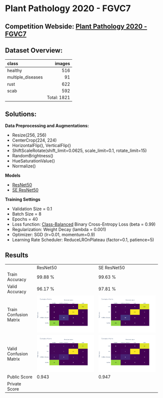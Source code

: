 # **Plant Pathology 2020 - FGVC7**

## **Competition Webside:** [Plant Pathology 2020 - FGVC7](https://www.kaggle.com/c/plant-pathology-2020-fgvc7)

## **Dataset Overview:**
|class|images|
|:--|--:|
|healthy|516|
|multiple_diseases|91|
|rust|622|
|scab|592|
||Total: 1821|

## **Solutions:**

**Data Preprocessing and Augmentations:**

- Resize(256, 256)
- CenterCrop(224, 224)
- HorizontalFlip(), VerticalFlip()
- ShiftScaleRotate(shift_limit=0.0625, scale_limit=0.1, rotate_limit=15)
- RandomBrightness()
- HueSaturationValue()
- Normalize()

**Models**
    
- [ResNet50](https://arxiv.org/abs/1512.03385)
- [SE ResNet50](https://arxiv.org/abs/1709.01507)

**Training Settings**

- Validation Size = 0.1
- Batch Size = 8
- Epochs = 40   
- Loss function: [Class-Balanced](https://arxiv.org/abs/1901.05555) Binary Cross-Entropy Loss (beta = 0.99)
- Regularization: Weight Decay (lambda = 0.001)
- Optimizer: SGD (lr=0.01, momentum=0.9)
- Learning Rate Scheduler: ReduceLROnPlateau (factor=0.1, patience=5)

## **Results**

||||
|---|---|---|
||ResNet50|SE ResNet50|
|Train Accuracy|99.88 %|99.63 %|
|Valid Accuracy|96.17 %|97.81 %|
|Train Confusion Matrix|<img src='plots/resnet50/Train Confusion Matrix.png'>|<img src='plots/se_resnet50/Train Confusion Matrix.png'>|
|Valid Confusion Matrix|<img src='plots/resnet50/Valid Confusion Matrix.png'>|<img src='plots/se_resnet50/Valid Confusion Matrix.png'>|
|Public Score|0.943|0.947|
|Private Score|||